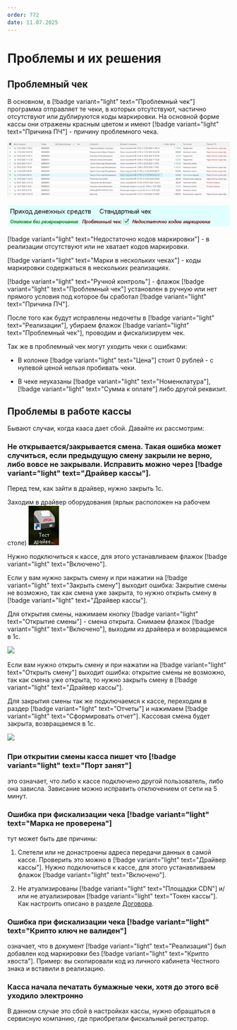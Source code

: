```yaml
---
order: 772
date: 11.07.2025
---
```


# Проблемы и их решения

## Проблемный чек

В основном, в [!badge variant="light" text="Проблемный чек"] программа отправляет те чеки, в которых отсутствуют, частично отсутствуют или дублируются коды маркировки. На основной форме кассы они отражены красным цветом и 
имеют [!badge variant="light" text="Причина ПЧ"] - причину проблемного чека.

![](\images\диспетчер\кас10.jpg)

![](\images\диспетчер\кас0.jpg)

[!badge variant="light" text="Недостаточно кодов маркировки"] - в реализации отсутствуют или не хватает кодов маркировки.

[!badge variant="light" text="Марки в нескольких чеках"] - коды маркировки содержаться в нескольких реализациях.

[!badge variant="light" text="Ручной контроль"] - флажок [!badge variant="light" text="Проблемный чек"] установлен в ручную или нет прямого условия под которое бы сработал [!badge variant="light" text="Причина ПЧ"].

После того как будут исправлены недочеты в [!badge variant="light" text="Реализации"], убираем флажок [!badge variant="light" text="Проблемный чек"], проводим и фискализируем чек.

Так же в проблемный чек могут уходить чеки с ошибками:

- В колонке [!badge variant="light" text="Цена"] стоит 0 рублей - с нулевой ценой нельзя пробивать чеки.

- В чеке неуказаны [!badge variant="light" text="Номенклатура"], [!badge variant="light" text="Сумма к оплате"] либо другой реквизит.


## Проблемы в работе кассы

Бывают случаи, когда кааса дает сбой. Давайте их рассмотрим:

### Не открывается/закрывается смена. Такая ошибка может случиться, если предыдущую смену закрыли не верно, либо вовсе не закрывали. Исправить можно через [!badge variant="light" text="Драйвер кассы"].

Перед тем, как зайти в драйвер, нужно закрыть 1с.

Заходим в драйвер оборудования (ярлык расположен на рабочем столе) ![](\images\диспетчер\кас11.jpg)

Нужно подключиться к кассе, для этого устанавливаем флажок [!badge variant="light" text="Включено"].

Если у вам нужно закрыть смену и при нажатии на [!badge variant="light" text="Закрыть смену"] выходит ошибка: Закрытие смены не возможно, так как смена уже закрыта, то нужно открыть смену в [!badge variant="light" text="Драйвер кассы"].

Для открытия смены, нажимаем кнопку [!badge variant="light" text="Открытие смены"] - смена открыта. Снимаем флажок [!badge variant="light" text="Включено"], выходим из драйвера и возвращаемся в 1с.

![](\images\диспетчер\кас5.gif)

Если вам нужно открыть смену и при нажатии на [!badge variant="light" text="Открыть смену"] выходит ошибка: открытие смены не возможно, так как смена уже открыта, то нужно закрыть смену в [!badge variant="light" text="Драйвер кассы"].

Для закрытия смены так же подключаемся к кассе, переходим в раздер [!badge variant="light" text="Отчеты"] и нажимаем [!badge variant="light" text="Сформировать отчет"].
Кассовая смена будет закрыта, возвращаемся в 1с.

![](\images\диспетчер\кас6.gif)

###  При открытии смены касса пишет что [!badge variant="light" text="Порт занят"] 

это означает, что либо к кассе подключено другой пользователь, либо она зависла. Зависание можно исправить отключением от сети на 5 минут.

###  Ошибка при фискализации чека [!badge variant="light" text="Марка не проверена"] 

тут может быть две причины:

1) Слетели или не донастроены адреса передачи данных в самой кассе. Проверить это можно в [!badge variant="light" text="Драйвер кассы"]. Нужно подключиться к кассе, для этого устанавливаем флажок [!badge variant="light" text="Включено"].

2) Не атуализированы [!badge variant="light" text="Площадки CDN"] и/или не атуализирован [!badge variant="light" text="Токен кассы"]. Как настроить описано 
в разделе [Договора](https://vodavoz.github.io/Manual/1-руководство-администратора/9-настройка-и-подключение-кассы/).

### Ошибка при фискализации чека [!badge variant="light" text="Крипто ключ не валиден"] 

означает, что в документ [!badge variant="light" text="Реализация"] был добавлен код маркировки без [!badge variant="light" text="Крипто хвоста"]. 
Пример: вы скопировали код из личного кабинета Честного знака и вставили в реализацию. 

### Касса начала печатать бумажные чеки, хотя до этого всё уходило электронно 

В данном случае это сбой в настройках кассы, нужно обращаться в сервисную компанию, где приобретали фискальный регистратор.

